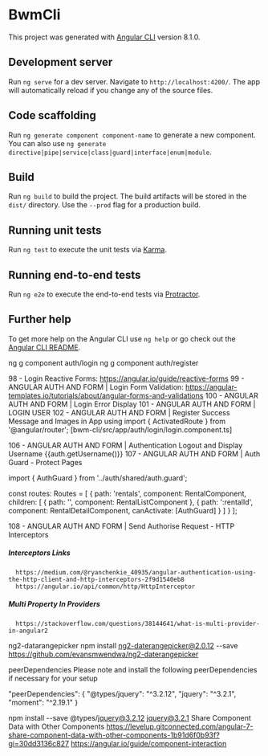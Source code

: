 # BwmCli

This project was generated with [Angular CLI](https://github.com/angular/angular-cli) version 8.1.0.

## Development server

Run `ng serve` for a dev server. Navigate to `http://localhost:4200/`. The app will automatically reload if you change any of the source files.

## Code scaffolding

Run `ng generate component component-name` to generate a new component. You can also use `ng generate directive|pipe|service|class|guard|interface|enum|module`.

## Build

Run `ng build` to build the project. The build artifacts will be stored in the `dist/` directory. Use the `--prod` flag for a production build.

## Running unit tests

Run `ng test` to execute the unit tests via [Karma](https://karma-runner.github.io).

## Running end-to-end tests

Run `ng e2e` to execute the end-to-end tests via [Protractor](http://www.protractortest.org/).

## Further help

To get more help on the Angular CLI use `ng help` or go check out the [Angular CLI README](https://github.com/angular/angular-cli/blob/master/README.md).

ng g component auth/login
ng g component auth/register

98  - Login Reactive Forms: https://angular.io/guide/reactive-forms
99  - ANGULAR AUTH AND FORM | Login Form Validation: https://angular-templates.io/tutorials/about/angular-forms-and-validations
100 - ANGULAR AUTH AND FORM | Login Error Display
101 - ANGULAR AUTH AND FORM | LOGIN USER
102 - ANGULAR AUTH AND FORM | Register Success Message and Images in App
      using import { ActivatedRoute } from '@angular/router'; [bwm-cli/src/app/auth/login/login.component.ts]

106 - ANGULAR AUTH AND FORM | Authentication Logout and Display Username
      <a class="nav-link">{{auth.getUsername()}}</a>
107 - ANGULAR AUTH AND FORM | Auth Guard - Protect Pages


import { AuthGuard } from '../auth/shared/auth.guard';

const routes: Routes = [
  {
    path: 'rentals', component: RentalComponent,
    children: [
      { path: '', component: RentalListComponent },
      { path: ':rentalId', component: RentalDetailComponent, canActivate: [AuthGuard] }
    ]
  }
];

108 - ANGULAR AUTH AND FORM | Send Authorise Request - HTTP Interceptors
##### Interceptors Links #####
      https://medium.com/@ryanchenkie_40935/angular-authentication-using-the-http-client-and-http-interceptors-2f9d1540eb8
      https://angular.io/api/common/http/HttpInterceptor
##### Multi Property In Providers #####
      https://stackoverflow.com/questions/38144641/what-is-multi-provider-in-angular2


ng2-datarangepicker
npm install ng2-daterangepicker@2.0.12 --save
https://github.com/evansmwendwa/ng2-daterangepicker

peerDependencies
Please note and install the following peerDependencies if necessary for your setup

"peerDependencies": {
"@types/jquery": "^3.2.12",
"jquery": "^3.2.1",
"moment": "^2.19.1"
}

npm install --save @types/jquery@3.2.12 jquery@3.2.1
Share Component Data with Other Components
https://levelup.gitconnected.com/angular-7-share-component-data-with-other-components-1b91d6f0b93f?gi=30dd3136c827
https://angular.io/guide/component-interaction
